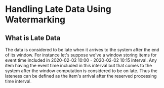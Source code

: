 # Handling Late Data Using Watermarking

## What is Late Data
The data is considered to be late when it arrives to the system after the end of its window. For instance let's suppose we've a window storing items for event time included in 2020-02-02 10:00 - 2020-02-02 10:15 interval. Any item having the event time included in this interval but that comes to the system after the window computation is considered to be on late. Thus the lateness can be defined as the item's arrival after the reserved processing time interval.
<!--stackedit_data:
eyJoaXN0b3J5IjpbMTkwODgzNDMwMCw0NzY0MzUwNDcsLTExNz
U1MzY4NzksNjI5ODAyNzczLDYyNDYyMDIxMCwxMTk5MzE0NTYy
LC0xMjk1NDAxNDY4LDQzMjc2OTc0Nyw1NTEyNDY2Niw0NDk3ND
I4LDc5OTczOTE3MiwtMjM0Mzg5NDAsLTIwODI5NTMyNDAsODkz
MTkwODI5LC0xOTY0MjU3NTE5LC0xNzIwMzM0OTU5LC0xMDU2Nj
cyMTkyLDE0MjA3OTg1NjEsODU3MzQ1MzQyLDM5OTM4NDM2XX0=

-->